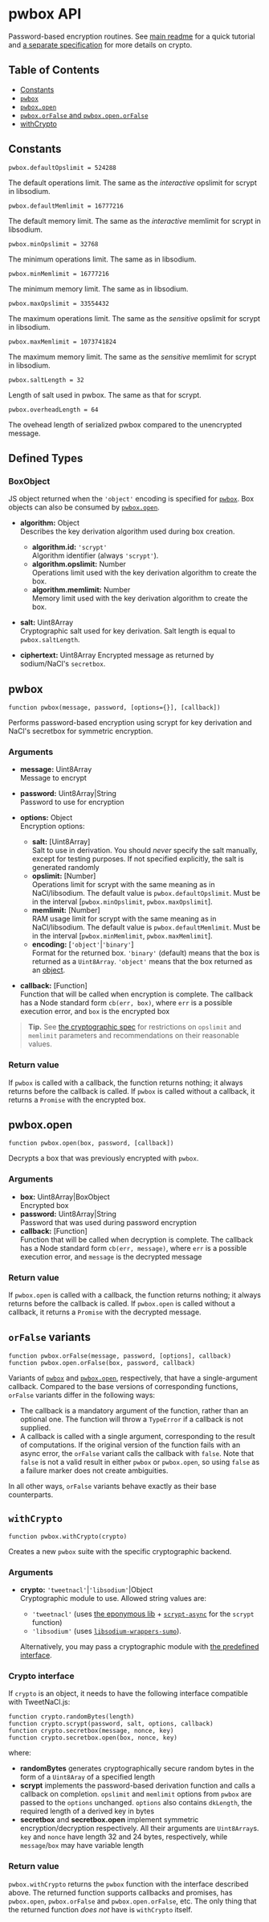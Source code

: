 # pwbox API

Password-based encryption routines. See [main readme](../README.md) for a quick
tutorial and [a separate specification](./cryptography.md) for more details
on crypto.

## Table of Contents

  * [Constants](#constants)
  * [`pwbox`](#pwbox)
  * [`pwbox.open`](#pwboxopen)
  * [`pwbox.orFalse` and `pwbox.open.orFalse`](#orfalse-variants)
  * [withCrypto](#withCrypto)

## Constants

```none
pwbox.defaultOpslimit = 524288
```
The default operations limit. The same as the *interactive* opslimit
for scrypt in libsodium.

```none
pwbox.defaultMemlimit = 16777216
```
The default memory limit. The same as the *interactive* memlimit
for scrypt in libsodium.

```none
pwbox.minOpslimit = 32768
```
The minimum operations limit. The same as in libsodium.

```none
pwbox.minMemlimit = 16777216
```
The minimum memory limit. The same as in libsodium.

```none
pwbox.maxOpslimit = 33554432
```
The maximum operations limit. The same as the *sensitive* opslimit
for scrypt in libsodium.

```none
pwbox.maxMemlimit = 1073741824
```
The maximum memory limit. The same as the *sensitive* memlimit
for scrypt in libsodium.

```none
pwbox.saltLength = 32
```
Length of salt used in pwbox. The same as that for scrypt.

```none
pwbox.overheadLength = 64
```
The ovehead length of serialized pwbox compared to the unencrypted message.

## Defined Types

### BoxObject

JS object returned when the `'object'` encoding is specified for [`pwbox`](#pwbox).
Box objects can also be consumed by [`pwbox.open`](#pwboxopen).

  * **algorithm:** Object  
    Describes the key derivation algorithm used during box creation.
    
    * **algorithm.id:** `'scrypt'`  
      Algorithm identifier (always `'scrypt'`).
    * **algorithm.opslimit:** Number  
      Operations limit used with the key derivation algorithm to create the box.
    * **algorithm.memlimit:** Number  
      Memory limit used with the key derivation algorithm to create the box.

  * **salt:** Uint8Array  
    Cryptographic salt used for key derivation. Salt length is equal to `pwbox.saltLength`.
  * **ciphertext:** Uint8Array
    Encrypted message as returned by sodium/NaCl's `secretbox`.

## pwbox

```none
function pwbox(message, password, [options={}], [callback])
```

Performs password-based encryption using scrypt for key derivation and
NaCl's secretbox for symmetric encryption.

### Arguments

  * **message:** Uint8Array  
    Message to encrypt
  * **password:** Uint8Array|String  
    Password to use for encryption
  * **options:** Object  
    Encryption options:
      * **salt:** [Uint8Array]  
        Salt to use in derivation. You should *never* specify the salt manually,
        except for testing purposes. If not specified explicitly, the salt is generated
        randomly
      * **opslimit:** [Number]  
        Operations limit for scrypt with the same meaning as in NaCl/libsodium.
        The default value is `pwbox.defaultOpslimit`.
        Must be in the interval [`pwbox.minOpslimit`, `pwbox.maxOpslimit`].
      * **memlimit:** [Number]  
        RAM usage limit for scrypt with the same meaning as in NaCl/libsodium.
        The default value is `pwbox.defaultMemlimit`.
        Must be in the interval [`pwbox.minMemlimit`, `pwbox.maxMemlimit`].
      * **encoding:** [`'object'`|`'binary'`]  
        Format for the returned box. `'binary'` (default) means that the box
        is returned as a `Uint8Array`. `'object'` means that the box returned
        as an [object](#boxobject).

  * **callback:** [Function]  
    Function that will be called when encryption is complete. The callback has
    a Node standard form `cb(err, box)`, where `err` is a possible execution error,
    and `box` is the encrypted box

> **Tip.** See [the cryptographic spec](cryptography.md#parameter-validation) for
> restrictions on `opslimit` and `memlimit` parameters and recommendations on
> their reasonable values.

### Return value

If `pwbox` is called with a callback, the function returns nothing; it always returns
before the callback is called. If `pwbox` is called without a callback,
it returns a `Promise` with the encrypted box.

## pwbox.open

```none
function pwbox.open(box, password, [callback])
```

Decrypts a box that was previously encrypted with `pwbox`.

### Arguments

  * **box:** Uint8Array|BoxObject  
    Encrypted box
  * **password:** Uint8Array|String  
    Password that was used during password encryption  
  * **callback:** [Function]  
    Function that will be called when decryption is complete. The callback has
    a Node standard form `cb(err, message)`, where `err` is a possible execution error,
    and `message` is the decrypted message

### Return value

If `pwbox.open` is called with a callback, the function returns nothing; it always returns
before the callback is called. If `pwbox.open` is called without a callback,
it returns a `Promise` with the decrypted message.

## `orFalse` variants

```none
function pwbox.orFalse(message, password, [options], callback)
function pwbox.open.orFalse(box, password, callback)
```

Variants of [`pwbox`](#pwbox) and [`pwbox.open`](#pwboxopen), respectively,
that have a single-argument callback. Compared to the base versions of corresponding
functions, `orFalse` variants differ in the following ways:

- The callback is a mandatory argument of the function, rather than an optional
  one. The function will throw a `TypeError` if a callback is not supplied.
- A callback is called with a single argument, corresponding to the result of
  computations. If the original version of the function fails with an async error,
  the `orFalse` variant calls the callback with `false`. Note that `false` is
  not a valid result in either `pwbox` or `pwbox.open`, so using `false`
  as a failure marker does not create ambiguities.

In all other ways, `orFalse` variants behave exactly as their base counterparts.

## `withCrypto`

```none
function pwbox.withCrypto(crypto)
```

Creates a new `pwbox` suite with the specific cryptographic backend.

### Arguments

  * **crypto:** `'tweetnacl'`|`'libsodium'`|Object  
    Cryptographic module to use. Allowed string values are:
    
      * `'tweetnacl'` (uses [the eponymous lib][tweetnacl] +
        [`scrypt-async`][scrypt-async] for
        the `scrypt` function)
      * `'libsodium'` (uses [`libsodium-wrappers-sumo`][libsodium]).

    Alternatively, you may pass a cryptographic module with
    [the predefined interface](#crypto-interface).

### Crypto interface

If `crypto` is an object, it needs to have the following interface compatible with
TweetNaCl.js:

```none
function crypto.randomBytes(length)
function crypto.scrypt(password, salt, options, callback)
function crypto.secretbox(message, nonce, key)
function crypto.secretbox.open(box, nonce, key)
```

where:
  * **randomBytes** generates cryptographically secure random bytes in the form
    of a `Uint8Aray` of a specified length
  * **scrypt** implements the password-based derivation function and calls
    a callback on completion. `opslimit` and `memlimit` options from `pwbox`
    are passed to the `options` unchanged. `options` also contains `dkLength`,
    the required length of a derived key in bytes
  * **secretbox** and **secretbox.open** implement symmetric encryption/decryption
    respectively. All their arguments are `Uint8Array`s. `key` and `nonce`
    have length 32 and 24 bytes, respectively, while `message`/`box` may have
    variable length

### Return value

`pwbox.withCrypto` returns the `pwbox` function with the interface described above.
The returned function supports callbacks and promises, has `pwbox.open`,
`pwbox.orFalse` and `pwbox.open.orFalse`, etc.
The only thing that the returned function *does not* have is `withCrypto` itself.

[libsodium]: https://www.npmjs.com/package/libsodium-wrappers-sumo
[tweetnacl]: https://www.npmjs.com/package/tweetnacl
[scrypt-async]: https://www.npmjs.com/package/scrypt-async
